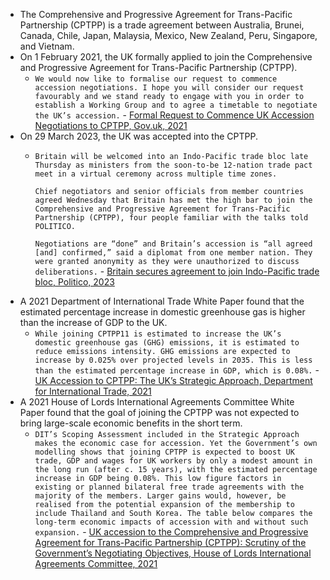 - The Comprehensive and Progressive Agreement for Trans-Pacific Partnership (CPTPP) is a trade agreement between Australia, Brunei, Canada, Chile, Japan, Malaysia, Mexico, New Zealand, Peru, Singapore, and Vietnam.
- On 1 February 2021, the UK formally applied to join the Comprehensive and Progressive Agreement for Trans-Pacific Partnership (CPTPP).
    - `We would now like to formalise our request to commence accession negotiations. I hope you will consider our request favourably and we stand ready to engage with you in order to establish a Working Group and to agree a timetable to negotiate the UK’s accession.` - [Formal Request to Commence UK Accession Negotiations to CPTPP, Gov.uk, 2021](https://www.gov.uk/government/news/formal-request-to-commence-uk-accession-negotiations-to-cptpp)
- On 29 March 2023, the UK was accepted into the CPTPP.
    - `Britain will be welcomed into an Indo-Pacific trade bloc late Thursday as ministers from the soon-to-be 12-nation trade pact meet in a virtual ceremony across multiple time zones.`
      
      `Chief negotiators and senior officials from member countries agreed Wednesday that Britain has met the high bar to join the Comprehensive and Progressive Agreement for Trans-Pacific Partnership (CPTPP), four people familiar with the talks told POLITICO.`
      
      `Negotiations are “done” and Britain’s accession is “all agreed [and] confirmed,” said a diplomat from one member nation. They were granted anonymity as they were unauthorized to discuss deliberations.` - [Britain secures agreement to join Indo-Pacific trade bloc, Politico, 2023](https://www.politico.eu/article/britain-secures-agreement-to-join-indo-pacific-trade-bloc/)
- A 2021 Department of International Trade White Paper found that the estimated percentage increase in domestic greenhouse gas is higher than the increase of GDP to the UK.
    - `While joining CPTPP11 is estimated to increase the UK’s domestic greenhouse gas (GHG) emissions, it is estimated to reduce emissions intensity. GHG emissions are expected to increase by 0.025% over projected levels in 2035. This is less than the estimated percentage increase in GDP, which is 0.08%.` - [UK Accession to CPTPP: The UK’s Strategic Approach, Department for International Trade, 2021](https://assets.publishing.service.gov.uk/government/uploads/system/uploads/attachment_data/file/1027860/dit-cptpp-uk-accession-strategic-approach.pdf)
- A 2021 House of Lords International Agreements Committee White Paper found that the goal of joining the CPTPP was not expected to bring large-scale economic benefits in the short term.
    - `DIT’s Scoping Assessment included in the Strategic Approach makes the economic case for accession. Yet the Government’s own modelling shows that joining CPTPP is expected to boost UK trade, GDP and wages for UK workers by only a modest amount in the long run (after c. 15 years), with the estimated percentage increase in GDP being 0.08%. This low figure factors in existing or planned bilateral free trade agreements with the majority of the members. Larger gains would, however, be realised from the potential expansion of the membership to include Thailand and South Korea. The table below compares the long-term economic impacts of accession with and without such expansion.` - [UK accession to the Comprehensive and Progressive Agreement for Trans-Pacific Partnership (CPTPP): Scrutiny of the Government’s Negotiating Objectives, House of Lords International Agreements Committee, 2021](https://committees.parliament.uk/publications/7859/documents/81612/default/)